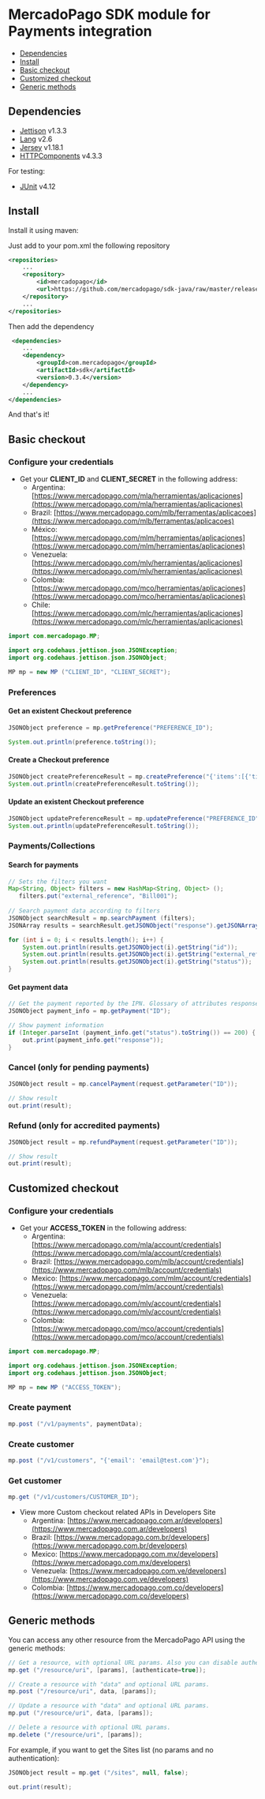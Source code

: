 # MercadoPago SDK module for Payments integration

* [Dependencies](#dependencies)
* [Install](#install)
* [Basic checkout](#basic-checkout)
* [Customized checkout](#custom-checkout)
* [Generic methods](#generic-methods)

<a name="dependencies"></a>
## Dependencies

* [Jettison](https://github.com/jettison-json/jettison) v1.3.3
* [Lang](https://commons.apache.org/proper/commons-lang/) v2.6
* [Jersey](https://jersey.github.io/) v1.18.1
* [HTTPComponents](https://hc.apache.org/) v4.3.3

For testing:
* [JUnit](https://junit.org/junit4/) v4.12

<a name="install"></a>
## Install

Install it using maven:

Just add to your pom.xml the following repository

```XML
<repositories>
    ...
    <repository>
        <id>mercadopago</id>
        <url>https://github.com/mercadopago/sdk-java/raw/master/releases</url>
    </repository>
    ...
</repositories>  
```

Then add the dependency

```XML
 <dependencies>
    ...
    <dependency>
        <groupId>com.mercadopago</groupId>
        <artifactId>sdk</artifactId>
        <version>0.3.4</version>
    </dependency>
    ...
</dependencies>
```
And that's it!

<a name="basic-checkout"></a>
## Basic checkout

### Configure your credentials

* Get your **CLIENT_ID** and **CLIENT_SECRET** in the following address:
    * Argentina: [https://www.mercadopago.com/mla/herramientas/aplicaciones](https://www.mercadopago.com/mla/herramientas/aplicaciones)
    * Brazil: [https://www.mercadopago.com/mlb/ferramentas/aplicacoes](https://www.mercadopago.com/mlb/ferramentas/aplicacoes)
    * México: [https://www.mercadopago.com/mlm/herramientas/aplicaciones](https://www.mercadopago.com/mlm/herramientas/aplicaciones)
    * Venezuela: [https://www.mercadopago.com/mlv/herramientas/aplicaciones](https://www.mercadopago.com/mlv/herramientas/aplicaciones)
    * Colombia: [https://www.mercadopago.com/mco/herramientas/aplicaciones](https://www.mercadopago.com/mco/herramientas/aplicaciones)
    * Chile: [https://www.mercadopago.com/mlc/herramientas/aplicaciones](https://www.mercadopago.com/mlc/herramientas/aplicaciones)

```JAVA
import com.mercadopago.MP;

import org.codehaus.jettison.json.JSONException;
import org.codehaus.jettison.json.JSONObject;

MP mp = new MP ("CLIENT_ID", "CLIENT_SECRET");

```

### Preferences

#### Get an existent Checkout preference

```JAVA
JSONObject preference = mp.getPreference("PREFERENCE_ID");

System.out.println(preference.toString());
```

#### Create a Checkout preference

```JAVA
JSONObject createPreferenceResult = mp.createPreference("{'items':[{'title':'Prueba','quantity':1,'currency_id':'ARS','unit_price':10.5}]}");
System.out.println(createPreferenceResult.toString());
```

#### Update an existent Checkout preference

```JAVA
JSONObject updatePreferenceResult = mp.updatePreference("PREFERENCE_ID", "{'items':[{'title':'Prueba','quantity':1,'currency_id':'USD','unit_price':2}]}");
System.out.println(updatePreferenceResult.toString());
```

### Payments/Collections

#### Search for payments

```JAVA
// Sets the filters you want
Map<String, Object> filters = new HashMap<String, Object> ();
   filters.put("external_reference", "Bill001");
        
// Search payment data according to filters
JSONObject searchResult = mp.searchPayment (filters);
JSONArray results = searchResult.getJSONObject("response").getJSONArray("results");

for (int i = 0; i < results.length(); i++) {
    System.out.println(results.getJSONObject(i).getString("id"));
    System.out.println(results.getJSONObject(i).getString("external_reference"));
    System.out.println(results.getJSONObject(i).getString("status"));
}
```

#### Get payment data

```JAVA
// Get the payment reported by the IPN. Glossary of attributes response in https://developers.mercadopago.com
JSONObject payment_info = mp.getPayment("ID");

// Show payment information
if (Integer.parseInt (payment_info.get("status").toString()) == 200) {
    out.print(payment_info.get("response"));
}
```

### Cancel (only for pending payments)

```JAVA
JSONObject result = mp.cancelPayment(request.getParameter("ID"));

// Show result
out.print(result);
```

### Refund (only for accredited payments)

```JAVA
JSONObject result = mp.refundPayment(request.getParameter("ID"));

// Show result
out.print(result);
```

<a name="custom-checkout"></a>
## Customized checkout

### Configure your credentials

* Get your **ACCESS_TOKEN** in the following address:
    * Argentina: [https://www.mercadopago.com/mla/account/credentials](https://www.mercadopago.com/mla/account/credentials)
    * Brazil: [https://www.mercadopago.com/mlb/account/credentials](https://www.mercadopago.com/mlb/account/credentials)
    * Mexico: [https://www.mercadopago.com/mlm/account/credentials](https://www.mercadopago.com/mlm/account/credentials)
    * Venezuela: [https://www.mercadopago.com/mlv/account/credentials](https://www.mercadopago.com/mlv/account/credentials)
    * Colombia: [https://www.mercadopago.com/mco/account/credentials](https://www.mercadopago.com/mco/account/credentials)

```JAVA
import com.mercadopago.MP;

import org.codehaus.jettison.json.JSONException;
import org.codehaus.jettison.json.JSONObject;

MP mp = new MP ("ACCESS_TOKEN");

```

### Create payment

```JAVA
mp.post ("/v1/payments", paymentData);
```

### Create customer

```JAVA
mp.post ("/v1/customers", "{'email': 'email@test.com'}");
```

### Get customer

```JAVA
mp.get ("/v1/customers/CUSTOMER_ID");
```

* View more Custom checkout related APIs in Developers Site
    * Argentina: [https://www.mercadopago.com.ar/developers](https://www.mercadopago.com.ar/developers)
    * Brazil: [https://www.mercadopago.com.br/developers](https://www.mercadopago.com.br/developers)
    * Mexico: [https://www.mercadopago.com.mx/developers](https://www.mercadopago.com.mx/developers)
    * Venezuela: [https://www.mercadopago.com.ve/developers](https://www.mercadopago.com.ve/developers)
    * Colombia: [https://www.mercadopago.com.co/developers](https://www.mercadopago.com.co/developers)

<a name="generic-methods"></a>
## Generic methods

You can access any other resource from the MercadoPago API using the generic methods:

```JAVA
// Get a resource, with optional URL params. Also you can disable authentication for public APIs
mp.get ("/resource/uri", [params], [authenticate=true]);

// Create a resource with "data" and optional URL params.
mp.post ("/resource/uri", data, [params]);

// Update a resource with "data" and optional URL params.
mp.put ("/resource/uri", data, [params]);

// Delete a resource with optional URL params.
mp.delete ("/resource/uri", [params]);
```

 For example, if you want to get the Sites list (no params and no authentication):

```JAVA
JSONObject result = mp.get ("/sites", null, false);

out.print(result);
```
